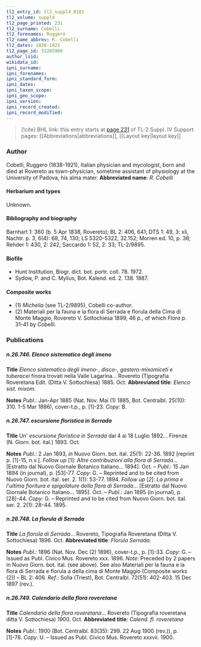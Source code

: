 ```yaml
---
tl2_entry_id: tl2_suppl4_0181
tl2_volume: suppl4
tl2_page_printed: 231
tl2_surname: Cobelli
tl2_forenames: Ruggero
tl2_name_abbrev: R. Cobelli
tl2_dates: 1838-1921
tl2_page_id: 33265908
author_lsid: 
wikidata_id: 
ipni_surname: 
ipni_forenames: 
ipni_standard_form: 
ipni_dates: 
ipni_taxon_scope: 
ipni_geo_scope: 
ipni_version: 
ipni_record_created: 
ipni_record_modified:
---
```


> [!cite] BHL link: this entry starts at [page 231](https://www.biodiversitylibrary.org/page/33265908) of TL-2 Suppl. IV
> Support pages: [[Abbreviations|abbreviations]], [[Layout key|layout key]]

### Author

Cobelli, Ruggero (1838-1921), Italian physician and mycologist, born and died at Rovereto as town-physician, sometime assistant of physiology at the University of Padova, his alma mater. 
**Abbreviated name**: *R. Cobelli*

#### Herbarium and types

Unknown.

#### Bibliography and biography

Barnhart 1: 360 (b. 5 Apr 1838, Rovereto); BL 2: 406, 641; DTS 1: 49, 3: xli, Nachtr. p. 3, 6(4): 68, 74, 130; LS 5320-5322, 32.152; Morren ed. 10, p. 38; Rehder 1: 430, 2: 242; Saccardo 1: 52, 2: 33; TL-2/9895.

#### Biofile

- Hunt Institution, Biogr. dict. bot. portr. coll. 78. 1972.
- Sydow, P. and C. Mylius, Bot. Kalend. ed. 2. 138. 1887.

#### Composite works

- (1) *Michelia* (see TL-2/9895), Cobelli co-author.
- (2) Materiali per la fauna e la flora di Serrada e florula della Cima di Monte Maggio, Rovereto V. Sottochiesa 1899, 46 p., of which *Flora* p. 31-41 by Cobelli.

### Publications

##### n.26.746. Elenco sistematico degli imeno

**Title**
*Elenco sistematico degli imeno*-, *disco-, gastero-mixomiceti e tuberacei* finora trovati nella Valle Lagarina... Rovereto (Tipografia Roveretana Edit. (Ditta V. Sottochiesa) 1885. Oct.
**Abbreviated title**: *Elenco sist. mixom.*

**Notes**
*Publ*.: Jan-Apr 1885 (Nat. Nov. Mai (1) 1885, Bot. Centralbl. 25(10): 310. 1-5 Mar 1886), cover-t.p., p. \[1\]-23. *Copy*: B.

##### n.26.747. escursione floristica in Serrada

**Title**
Un' *escursione floristica in Serrada* dai 4 ai 18 Luglio 1892... Firenze (N. Giorn. bot. ital.) 1893. Oct.

**Notes**
*Publ*.: 2 Jan 1893, *in* Nuovo Giorn. bot. ital. 25(1): 22-36. 1892 \[reprint p. \[1\]-15, n.v.\].
*Follow up* \[1\]: *Altre contribuzioni alla flora di Serrada*... \[Estratto dal Nuovo Giornale Botanico Italiano... 1894\]. Oct. – *Publ*.: 15 Jan 1894 (in journal), p. \[53\]-77. *Copy*: G. – Reprinted and to be cited from Nuovo Giorn. bot. ital. ser. 2. 1(1): 53-77. 1894.
*Follow up* \[*2*\]: *La prima e l'ultima fioritura e spigolature della flora di Serrada*... \[Estratto dal Nuovo Giornale Botanico Italiano... 1895\]. Oct. – *Publ*.: Jan 1895 (in journal), p. \[28\]-44. *Copy*: G. – Reprinted and to be cited from Nuovo Giorn. bot. ital. ser. 2. 2(1): 28-44. 1895.

##### n.26.748. La florula di Serrada

**Title**
*La florula di Serrada*... Rovereto, Tipografia Roveretana (Ditta V. Sottochiesa) 1896. Oct.
**Abbreviated title**: *Florula Serrada*.

**Notes**
*Publ*.: 1896 (Nat. Nov. Dec (2) 1896), cover-t.p., p. \[1\]-33. *Copy*: G. – Issued as Publ. Civico Mus. Rovereto xxx. 1896.
*Note*: Preceded by 2 papers in Nuovo Giorn. bot. ital. (see above). See also Materiali per la fauna e la flora di Serrada e florula a della cima di Monte Maggio (Composite works (2)) – BL 2: 406.
*Ref*.: Solla (Triest), Bot. Centralbl. 72(51): 402-403. 15 Dec 1897 (rev.).

##### n.26.749. Calendario della flora roveretana

**Title**
*Calendario della flora roveretana*... Rovereto (Tipografia roveretana ditta V. Sottochiesa) 1900. Oct.
**Abbreviated title**: *Calend. fl. roveretana*

**Notes**
*Publ*.: 1900 (Bot. Centralbl. 83(35): 299. 22 Aug 1900 (rev.)), p. \[1\]-78. *Copy*: U. – Issued as Publ. Civico Mus. Rovereto xxxvii. 1900.

